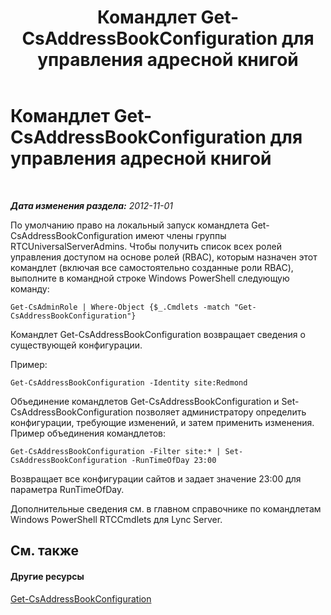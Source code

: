 ﻿---
title: Командлет Get-CsAddressBookConfiguration для управления адресной книгой
TOCTitle: Командлет Get-CsAddressBookConfiguration для управления адресной книгой
ms:assetid: bd62f916-caf3-4e10-ada4-631bbb331ef1
ms:mtpsurl: https://technet.microsoft.com/ru-ru/library/Gg429721(v=OCS.15)
ms:contentKeyID: 49311024
ms.date: 05/19/2016
mtps_version: v=OCS.15
ms.translationtype: HT
---

# Командлет Get-CsAddressBookConfiguration для управления адресной книгой

 

_**Дата изменения раздела:** 2012-11-01_

По умолчанию право на локальный запуск командлета Get-CsAddressBookConfiguration имеют члены группы RTCUniversalServerAdmins. Чтобы получить список всех ролей управления доступом на основе ролей (RBAC), которым назначен этот командлет (включая все самостоятельно созданные роли RBAC), выполните в командной строке Windows PowerShell следующую команду:

    Get-CsAdminRole | Where-Object {$_.Cmdlets -match "Get-CsAddressBookConfiguration"}

Командлет Get-CsAddressBookConfiguration возвращает сведения о существующей конфигурации.

Пример:

    Get-CsAddressBookConfiguration -Identity site:Redmond

Объединение командлетов Get-CsAddressBookConfiguration и Set-CsAddressBookConfiguration позволяет администратору определить конфигурации, требующие изменений, и затем применить изменения. Пример объединения командлетов:

    Get-CsAddressBookConfiguration -Filter site:* | Set-CsAddressBookConfiguration -RunTimeOfDay 23:00

Возвращает все конфигурации сайтов и задает значение 23:00 для параметра RunTimeOfDay.

Дополнительные сведения см. в главном справочнике по командлетам Windows PowerShell RTCCmdlets для Lync Server.

## См. также

#### Другие ресурсы

[Get-CsAddressBookConfiguration](get-csaddressbookconfiguration.md)

